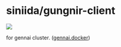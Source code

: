 # siniida/gungnir-client

[![](https://badge.imagelayers.io/siniida/gungnir-client:latest.svg)](https://imagelayers.io/?images=siniida/gungnir-client:latest 'Get your own badge on imagelayers.io')

for gennai cluster. ([gennai.docker](https://github.com/siniida/gennai.docker))

## 